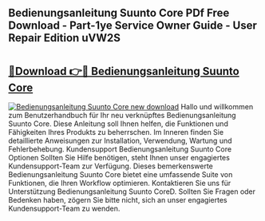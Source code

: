 ## Bedienungsanleitung Suunto Core PDf Free Download - Part-1ye Service Owner Guide - User Repair Edition uVW2S

# <h2><a href="http://df09qp.blite.top/?on=Bedienungsanleitung+Suunto+Core">🔗Download 👉🔴 Bedienungsanleitung Suunto Core</a></h2>

[![Bedienungsanleitung Suunto Core new download](https://i.imgur.com/lujVjoI.png)](http://df09qp.blite.top/?on=Bedienungsanleitung+Suunto+Core)
Hallo und willkommen zum Benutzerhandbuch für Ihr neu verknüpftes Bedienungsanleitung Suunto Core. Diese Anleitung soll Ihnen helfen, die Funktionen und Fähigkeiten Ihres Produkts zu beherrschen. Im Inneren finden Sie detaillierte Anweisungen zur Installation, Verwendung, Wartung und Fehlerbehebung. Kundensupport Bedienungsanleitung Suunto Core Optionen Sollten Sie Hilfe benötigen, steht Ihnen unser engagiertes Kundensupport-Team zur Verfügung. Dieses bemerkenswerte Bedienungsanleitung Suunto Core bietet eine umfassende Suite von Funktionen, die Ihren Workflow optimieren. Kontaktieren Sie uns für Unterstützung Bedienungsanleitung Suunto CoreD. Sollten Sie Fragen oder Bedenken haben, zögern Sie bitte nicht, sich an unser engagiertes Kundensupport-Team zu wenden.

